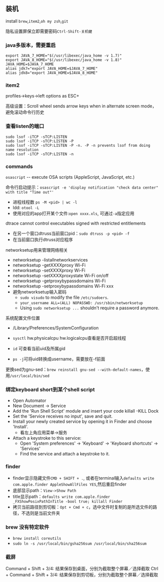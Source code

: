 ## 装机
install `brew`,`item2`,`oh my zsh`,`git`

隐私设置屏保立即需要密码`Ctrl-Shift-关机健`

### java多版本，需要重启
```
export JAVA_7_HOME="$(/usr/libexec/java_home -v 1.7)"
export JAVA_8_HOME="$(/usr/libexec/java_home -v 1.8)"
JAVA_HOME=$JAVA_7_HOME
alias jdk7="export JAVA_HOME=$JAVA_7_HOME"
alias jdk8="export JAVA_HOME=$JAVA_8_HOME"
```

### item2
profiles->keys->left options as ESC+

高级设置：Scroll wheel sends arrow keys when in alternate screen mode，避免滚动命令行历史

### 查看listen的端口
```
sudo lsof -iTCP -sTCP:LISTEN
sudo lsof -iTCP -sTCP:LISTEN -P
sudo lsof -iTCP -sTCP:LISTEN -P -n. -P -n prevents lsof from doing name resolution
sudo lsof -iTCP -sTCP:LISTEN -n
```

### commands

`osascript` -- execute OSA scripts (AppleScript, JavaScript, etc.)

命令行启动提示：`osascript -e 'display notification "check data center" with title "Time out"'`

- 进程线程数 `ps -M <pid> | wc -l`
- ldd: `otool -L`
- 使用对应的app打开某个文件:`open xxxx.xls`, 可通过`-a`指定应用

dtrace cannot control executables signed with restricted entitlements
- 在另一个窗口dtruss当前窗口pid：`sudo dtruss -p <pid> -f`
- 在当前窗口执行dtruss对应程序

networksetup用来管理网络相关
- networksetup -listallnetworkservices
- networksetup -getXXXXproxy Wi-Fi
- networksetup -setXXXXproxy Wi-Fi
- networksetup -setXXXXproxystate Wi-Fi on/off
- networksetup -getproxybypassdomains Wi-Fi
- networksetup -setproxybypassdomains Wi-Fi xxx
- 避免networksetup输入密码
    - `sudo visudo` to modify the file `/etc/sudoers`.
    - `your_username ALL=(ALL) NOPASSWD: /usr/sbin/networksetup`
    - Using `sudo networksetup ...` shouldn't require a password anymore.

系统配置文件位置
- /Library/Preferences/SystemConfiguration

- `sysctl` hw.physicalcpu hw.logicalcpu查看是否开启超线程
- `id` 可查看当前uid及所属gid
- `ps -j`可将uid转换成username，需要放在-f前面

更换sed为gnu-sed：`brew reinstall gnu-sed --with-default-names`，使用`/usr/local/bin/sed`


### 绑定keyboard short到某个shell script
- Open Automator
- New Document -> Service
- Add the 'Run Shell Script' module and insert your code killall -KILL Dock
- Set the 'Service receives no input', save and quit.
- Install your newly created service by opening it in Finder and choose 'Install'.
    - 看左上角应用菜单->服务
- Attach a keystroke to this service:
    - Open 'System preferences' -> 'Keyboard' -> 'Keyboard shortcuts' -> 'Services'
    - Find the service and attach a keystroke to it.


### finder
- finder显示隐藏文件`CMD + SHIFT + .`, 或者在terminal输入`defaults write com.apple.finder AppleShowAllFiles YES`,然后重启finder
- 底部显示path：`View->Show Path`
- title显示path：`defaults write com.apple.finder _FXShowPosixPathInTitle -bool true; killall Finder`
- 拷贝当前路径到剪切板：`Opt + Cmd + c`，选中文件时复制的是所选文件的路径，不选则是当前文件夹
### brew 没有特定软件
- `brew install coreutils`
- `sudo ln -s /usr/local/bin/gsha256sum /usr/local/bin/sha256sum`

### 截屏
Command + Shift + 3/4: 结果保存到桌面，分别为截取整个屏幕／选择截取
Ctrl + Command + Shift + 3/4: 结果保存到剪切板，分别为截取整个屏幕／选择截取
